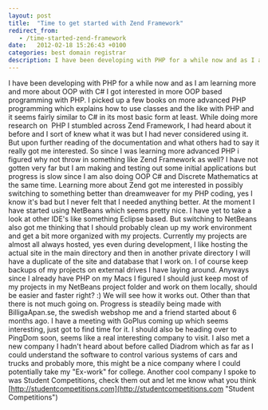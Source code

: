 ```yaml
---
layout: post
title:  "Time to get started with Zend Framework"
redirect_from:
   - /time-started-zend-framework
date:   2012-02-18 15:26:43 +0100
categories: best domain registrar
description: I have been developing with PHP for a while now and as I am learning more and more about OOP with C# I got interested in more OOP based programming wi...
---
```


I have been developing with PHP for a while now and as I am learning more and more about OOP with C# I got interested in more OOP based programming with PHP. I picked up a few books on more advanced PHP programming which explains how to use classes and the like with PHP and it seems fairly similar to C# in its most basic form at least. While doing more research on  PHP I stumbled across Zend Framework, I had heard about it before and I sort of knew what it was but I had never considered using it. But upon further reading of the documentation and what others had to say it really got me interested. So since I was learning more advanced PHP i figured why not throw in something like Zend Framework as well? I have not gotten very far but I am making and testing out some initial applications but progress is slow since I am also doing OOP C# and Discrete Mathematics at the same time. Learning more about Zend got me interested in possibly switching to something better than dreamweaver for my PHP coding, yes I know it's bad but I never felt that I needed anything better. At the moment I have started using NetBeans which seems pretty nice. I have yet to take a look at other IDE's like something Eclipse based. But switching to NetBeans also got me thinking that I should probably clean up my work environment and get a bit more organized with my projects. Currently my projects are almost all always hosted, yes even during development, I like hosting the actual site in the main directory and then in another private directory I will have a duplicate of the site and database that I work on. I of course keep backups of my projects on external drives I have laying around. Anyways since I already have PHP on my Macs I figured I should just keep most of my projects in my NetBeans project folder and work on them locally, should be easier and faster right? :) We will see how it works out. Other than that there is not much going on. Progress is steadily being made with BilligaApan.se, the swedish webshop me and a friend started about 6 months ago. I have a meeting with GoPlus coming up which seems interesting, just got to find time for it. I should also be heading over to PingDom soon, seems like a real interesting company to visit. I also met a new company I hadn't heard about before called Diadrom which as far as I could understand the software to control various systems of cars and trucks and probably more, this might be a nice company where I could potentially take my "Ex-work" for college. Another cool company I spoke to was Student Competitions, check them out and let me know what you think [http://studentcompetitions.com](http://studentcompetitions.com "Student Competitions")